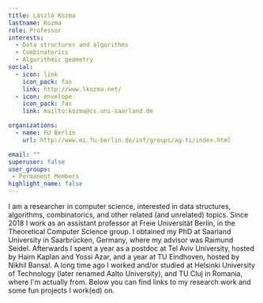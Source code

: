 ```yaml
---
title: László Kozma
lastname: Kozma
role: Professor
interests:
  - Data structures and algorithms
  - Combinatorics
  - Algorithmic geometry
social:
  - icon: link
    icon_pack: fas
    link: http://www.lkozma.net/
  - icon: envelope
    icon_pack: fas
    link: mailto:kozma@cs.uni-saarland.de

organizations:
  - name: FU Berlin
    url: http://www.mi.fu-berlin.de/inf/groups/ag-ti/index.html

email: ""
superuser: false
user_groups:
 - Permanent Members
highlight_name: false
---
```


I am a researcher in computer science, interested in data structures, algorithms, combinatorics, and other related (and unrelated) topics. Since 2018 I work as an assistant professor at Freie Universität Berlin, in the Theoretical Computer Science group.
I obtained my PhD at Saarland University in Saarbrücken, Germany, where my advisor was Raimund Seidel. Afterwards I spent a year as a postdoc at Tel Aviv University, hosted by Haim Kaplan and Yossi Azar, and a year at TU Eindhoven, hosted by Nikhil Bansal. A long time ago I worked and/or studied at Helsinki University of Technology (later renamed Aalto University), and TU Cluj in Romania, where I'm actually from. Below you can find links to my research work and some fun projects I work(ed) on.